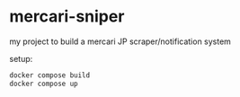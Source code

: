 # mercari-sniper

my project to build a mercari JP scraper/notification system

setup:
```sh
docker compose build
docker compose up
```
